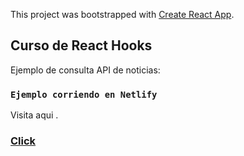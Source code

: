 This project was bootstrapped with [Create React App](https://github.com/facebook/create-react-app).

## Curso de React Hooks

Ejemplo de consulta API de noticias:

### `Ejemplo corriendo en Netlify`

Visita aqui .<br />
### [Click](https://noticiaschrisweb.netlify.app) 

